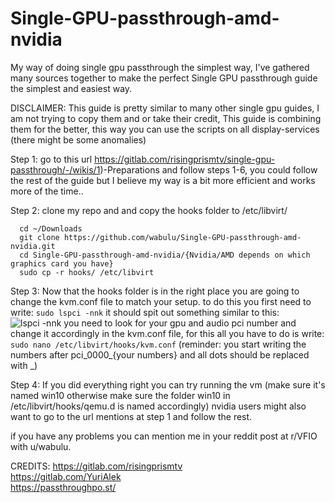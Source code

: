 # Single-GPU-passthrough-amd-nvidia
My way of doing single gpu passthrough the simplest way, I've gathered many sources together to make the perfect Single GPU passthrough guide the simplest and easiest way.

DISCLAIMER: This guide is pretty similar to many other single gpu guides, I am not trying to copy them and or take their credit, This guide is combining them for the better, this way you can use the scripts on all display-services (there might be some anomalies)

Step 1:
    go to this url https://gitlab.com/risingprismtv/single-gpu-passthrough/-/wikis/1)-Preparations
    and follow steps 1-6, you could follow the rest of the guide but I believe my way is a bit more efficient and works more of the time..

Step 2:
      clone my repo and and copy the hooks folder to /etc/libvirt/

      cd ~/Downloads
      git clone https://github.com/wabulu/Single-GPU-passthrough-amd-nvidia.git
      cd Single-GPU-passthrough-amd-nvidia/{Nvidia/AMD depends on which graphics card you have}
      sudo cp -r hooks/ /etc/libvirt

Step 3:
       Now that the hooks folder is in the right place you are going to change the kvm.conf file to match your setup.
       to do this you first need to write:
       ``
       sudo lspci -nnk
       ``
       it should spit out something similar to this:
       ![lspci -nnk](https://user-images.githubusercontent.com/58913586/128605396-fce323da-14b1-44c0-a5f9-ffa01cb7573b.png)
                   you need to look for your gpu and audio pci number and change it accordingly in the kvm.conf file, for this all you have to do is write:
       ``
       sudo nano /etc/libvirt/hooks/kvm.conf
       ``
      (reminder: you start writing the numbers after pci_0000_{your numbers} and all dots should be replaced with _)
      
Step 4: If you did everything right you can try running the vm (make sure it's named win10 otherwise make sure the folder win10 in /etc/libvirt/hooks/qemu.d is named accordingly) nvidia users might also want to go to the url mentions at step 1 and follow the rest.

if you have any problems you can mention me in your reddit post at r/VFIO with u/wabulu.

CREDITS:
        https://gitlab.com/risingprismtv        
        https://gitlab.com/YuriAlek        
        https://passthroughpo.st/
        
